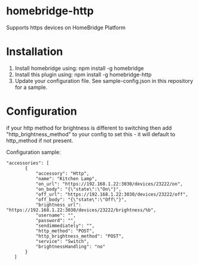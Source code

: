 # homebridge-http

Supports https devices on HomeBridge Platform

# Installation

1. Install homebridge using: npm install -g homebridge
2. Install this plugin using: npm install -g homebridge-http
3. Update your configuration file. See sample-config.json in this repository for a sample. 

# Configuration

if your http method for brightness is different to switching then add "http_brightness_method" to your config to set this - it will default to http_method if not present.

Configuration sample:

 ```
"accessories": [
        {
            "accessory": "Http",
            "name": "Kitchen Lamp",
            "on_url": "https://192.168.1.22:3030/devices/23222/on",
            "on_body": "{\"state\":\"On\"}",
            "off_url": "https://192.168.1.22:3030/devices/23222/off",
            "off_body": "{\"state\":\"Off\"}",
            "brightness_url": "https://192.168.1.22:3030/devices/23222/brightness/%b",
			"username": "",
			"password": "",
			"sendimmediately": "",
            "http_method": "POST",
            "http_brightness_method": "POST",       
			"service": "Switch",
			"brightnessHandling": "no"
        }
    ]

```